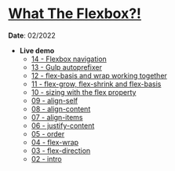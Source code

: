 <h1><a href="https://flexbox.io/" target="_blank">What The Flexbox?!</a></h1>
<p><strong>Date</strong>: 02/2022</p>
<ul>
  <li><strong>Live demo</strong>
    <ul>
      <li><a href="https://khalilagazal.github.io/playground/wes-bos/flexbox/nav/" target="_blank">14 - Flexbox navigation</a></li>
      <li><a href="https://khalilagazal.github.io/playground/wes-bos/flexbox/autoprefixer/" target="_blank">13 - Gulp autoprefixer</a></li>
      <li><a href="https://khalilagazal.github.io/playground/wes-bos/flexbox/flex-basis-wrap/" target="_blank">12 - flex-basis and wrap working together</a></li>
      <li><a href="https://khalilagazal.github.io/playground/wes-bos/flexbox/flex-grow-shrink-basis/" target="_blank">11 - flex-grow, flex-shrink and flex-basis</a></li>
      <li><a href="https://khalilagazal.github.io/playground/wes-bos/flexbox/flex/" target="_blank">10 - sizing with the flex property</a></li>
      <li><a href="https://khalilagazal.github.io/playground/wes-bos/flexbox/align-self/" target="_blank">09 - align-self</a></li>
      <li><a href="https://khalilagazal.github.io/playground/wes-bos/flexbox/align-content/" target="_blank">08 - align-content</a></li>
      <li><a href="https://khalilagazal.github.io/playground/wes-bos/flexbox/align-items/" target="_blank">07 - align-items</a></li>
      <li><a href="https://khalilagazal.github.io/playground/wes-bos/flexbox/justify-content/" target="_blank">06 - justify-content</a></li>
      <li><a href="https://khalilagazal.github.io/playground/wes-bos/flexbox/order/" target="_blank">05 - order</a></li>
      <li><a href="https://khalilagazal.github.io/playground/wes-bos/flexbox/flex-wrap/" target="_blank">04 - flex-wrap</a></li>
      <li><a href="https://khalilagazal.github.io/playground/wes-bos/flexbox/flex-direction/" target="_blank">03 - flex-direction</a></li>
      <li><a href="https://khalilagazal.github.io/playground/wes-bos/flexbox/intro/" target="_blank">02 - intro</a></li>
    </ul>
  </li>
</ul>
